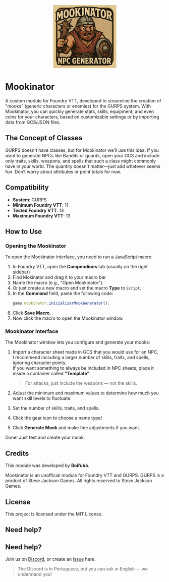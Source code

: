 


<p align="center">
  <img src="https://github.com/Boifuba/mookinator/blob/main/images/mookinator.png" alt="Logo" width="200">
</p>

# Mookinator

A custom module for Foundry VTT, developed to streamline the creation of "mooks" (generic characters or enemies) for the GURPS system. With Mookinator, you can quickly generate stats, skills, equipment, and even coins for your characters, based on customizable settings or by importing data from GCS/JSON files.

## The Concept of Classes

GURPS doesn't have classes, but for Mookinator we’ll use this idea. If you want to generate NPCs like Bandits or  guards, open your GCS and include only traits, skills, weapons, and spells that such a class might commonly have in your world. The quantity doesn't matter—just add whatever seems fun. Don’t worry about attributes or point totals for now.

## Compatibility

* **System**: GURPS  
* **Minimum Foundry VTT**: 11  
* **Tested Foundry VTT**: 13  
* **Maximum Foundry VTT**: 13


## How to Use

### Opening the Mookinator

To open the Mookinator interface, you need to run a JavaScript macro.

1. In Foundry VTT, open the **Compendiuns** tab (usually on the right sidebar)  
2. Find Mokinator and drag it to your macro bar 
3. Name the macro (e.g., "Open Mookinator").  
4. Or just create a new macro and set the macro **Type** to `Script`.  
5. In the **Command** field, paste the following code:
   ```javascript
   game.mookinator.inicializarMookGenerator();
   ```
6. Click **Save Macro**.  
7. Now click the macro to open the Mookinator window.

### Mookinator Interface

The Mookinator window lets you configure and generate your mooks:

1. Import a character sheet made in GCS that you would use for an NPC.  
   I recommend including a larger number of skills, traits, and spells, ignoring character points.  
   If you want something to always be included in NPC sheets, place it inside a container called **"Template"**.

   > For attacks, just include the weapons — not the skills.

2. Adjust the minimum and maximum values to determine how much you want skill levels to fluctuate.

3. Set the number of skills, traits, and spells.

4. Click the gear icon to choose a name type!

5. Click **Generate Mook** and make fine adjustments if you want.

Done! Just test and create your mook.


## Credits

This module was developed by **Boifubá**.

Mookinator is an unofficial module for Foundry VTT and GURPS. GURPS is a product of Steve Jackson Games. All rights reserved to Steve Jackson Games.

## License

This project is licensed under the MIT License.


## Need help? 

## Need help?

Join us on [Discord](https://discord.gg/223PjGAM2Y), or create an [issue](https://github.com/Boifuba/mookinator/issues) here.

> The Discord is in Portuguese, but you can ask in English — we understand you!
